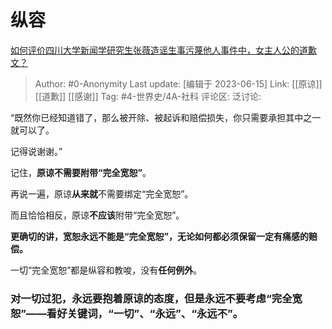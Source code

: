 # 纵容
[如何评价四川大学新闻学研究生张薇造谣生事污蔑他人事件中，女主人公的道歉文？](https://www.zhihu.com/question/606044944/answer/3073767701)

> Author: #0-Anonymity
> Last update: [编辑于 2023-06-15]
> Link: [[原谅]] [[道歉]] [[感谢]]
> Tag: #4-世界史/4A-社科
> 评论区:
> 泛讨论:

“既然你已经知道错了，那么被开除、被起诉和赔偿损失，你只需要承担其中之一就可以了。

记得说谢谢。”

记住，**原谅不需要附带“完全宽恕”**。

再说一遍，原谅**从来就**不需要绑定“完全宽恕”。

而且恰恰相反，原谅**不应该**附带“完全宽恕”。

**更确切的讲，宽恕永远不能是“完全宽恕”，无论如何都必须保留一定有痛感的赔偿。**

一切“完全宽恕”都是纵容和教唆，没有**任何例外**。

### **对一切过犯，永远要抱着原谅的态度，但是永远不要考虑“完全宽恕”——看好关键词，“一切”、“永远”、“永远不”。** ###
